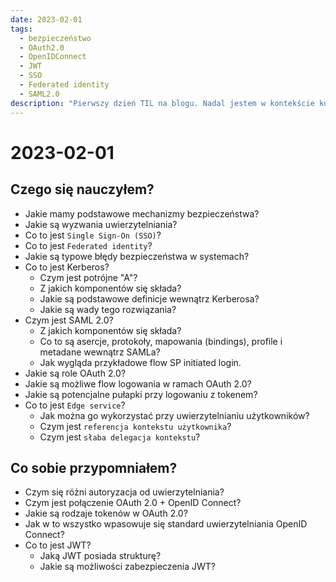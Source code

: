 ```yaml
---
date: 2023-02-01
tags:
  - bezpieczeństwo
  - OAuth2.0
  - OpenIDConnect
  - JWT
  - SSO
  - Federated identity
  - SAML2.0
description: "Pierwszy dzień TIL na blogu. Nadal jestem w kontekście kursy DNA oraz książki Michaela Keelinga"
---
```


# 2023-02-01

## Czego się nauczyłem?

- Jakie mamy podstawowe mechanizmy bezpieczeństwa?
- Jakie są wyzwania uwierzytelniania?
- Co to jest `Single Sign-On (SSO)`?
- Co to jest `Federated identity`?
- Jakie są typowe błędy bezpieczeństwa w systemach?
- Co to jest Kerberos?
  - Czym jest potrójne "A"?
  - Z jakich komponentów się składa?
  - Jakie są podstawowe definicje wewnątrz Kerberosa?
  - Jakie są wady tego rozwiązania?
- Czym jest SAML 2.0?
  - Z jakich komponentów się składa?
  - Co to są asercje, protokoły, mapowania (bindings), profile i metadane wewnątrz SAMLa?
  - Jak wygląda przykładowe flow SP initiated login.
- Jakie są role OAuth 2.0?
- Jakie są możliwe flow logowania w ramach OAuth 2.0?
- Jakie są potencjalne pułapki przy logowaniu z tokenem?
- Co to jest `Edge service`?
  - Jak można go wykorzystać przy uwierzytelnianiu użytkowników?
  - Czym jest `referencja kontekstu użytkownika`?
  - Czym jest `słaba delegacja kontekstu`?

## Co sobie przypomniałem?

- Czym się różni autoryzacja od uwierzytelniania?
- Czym jest połączenie OAuth 2.0 + OpenID Connect?
- Jakie są rodzaje tokenów w OAuth 2.0?
- Jak w to wszystko wpasowuje się standard uwierzytelniania OpenID Connect?
- Co to jest JWT?
  - Jaką JWT posiada strukturę?
  - Jakie są możliwości zabezpieczenia JWT?
